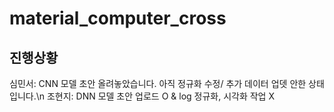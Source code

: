 # material_computer_cross
## 진행상황
심민서: CNN 모델 초안 올려놓았습니다. 아직 정규화 수정/ 추가 데이터 업뎃 안한 상태입니다.\n
조현지: DNN 모델 초안 업로드 O & log 정규화, 시각화 작업 X
